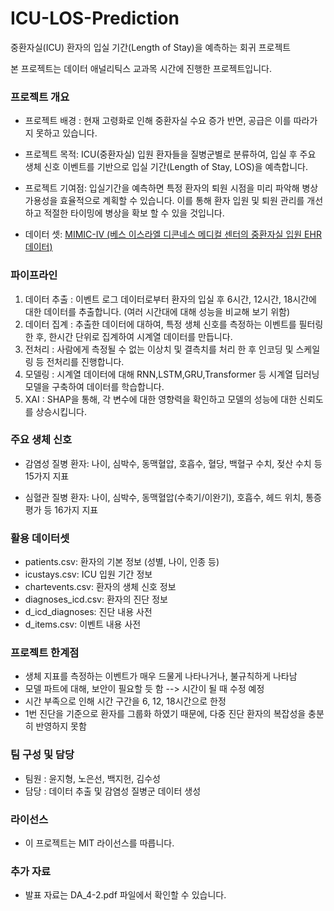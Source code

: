 # ICU-LOS-Prediction
중환자실(ICU) 환자의 입실 기간(Length of Stay)을 예측하는 회귀 프로젝트

본 프로젝트는 데이터 애널리틱스 교과목 시간에 진행한 프로젝트입니다. 

### 프로젝트 개요
+ 프로젝트 배경 : 현재 고령화로 인해 중환자실 수요 증가 반면, 공급은 이를 따라가지 못하고 있습니다.
  
+ 프로젝트 목적: ICU(중환자실) 입원 환자들을 질병군별로 분류하여, 입실 후 주요 생체 신호 이벤트를 기반으로 입실 기간(Length of Stay, LOS)을 예측합니다.

+ 프로젝트 기여점: 입실기간을 예측하면 특정 환자의 퇴원 시점을 미리 파악해 병상 가용성을 효율적으로 계획할 수 있습니다. 이를 통해 환자 입원 및 퇴원 관리를 개선하고 적절한 타이밍에 병상을 확보 할 수 있을 것입니다.
  
+ 데이터 셋: [MIMIC-IV (베스 이스라엘 디콘네스 메디컬 센터의 중환자실 입원 EHR 데이터)](https://physionet.org/content/mimiciv/3.1/)
  
### 파이프라인

1. 데이터 추출 : 이벤트 로그 데이터로부터 환자의 입실 후 6시간, 12시간, 18시간에 대한 데이터를 추출합니다. (여러 시간대에 대해 성능을 비교해 보기 위함)
2. 데이터 집계 : 추출한 데이터에 대하여, 특정 생체 신호를 측정하는 이벤트를 필터링 한 후, 한시간 단위로 집계하여 시계열 데이터를 만듭니다.
3. 전처리 : 사람에게 측정될 수 없는 이상치 및 결측치를 처리 한 후 인코딩 및 스케일링 등 전처리를 진행합니다.
4. 모델링 : 시계열 데이터에 대해 RNN,LSTM,GRU,Transformer 등 시계열 딥러닝 모델을 구축하여 데이터를 학습합니다.
5. XAI : SHAP을 통해, 각 변수에 대한 영향력을 확인하고 모델의 성능에 대한 신뢰도를 상승시킵니다.

### 주요 생체 신호
+ 감염성 질병 환자: 나이, 심박수, 동맥혈압, 호흡수, 혈당, 백혈구 수치, 젖산 수치 등 15가지 지표

+ 심혈관 질병 환자: 나이, 심박수, 동맥혈압(수축기/이완기), 호흡수, 헤드 위치, 통증 평가 등 16가지 지표

### 활용 데이터셋
+ patients.csv: 환자의 기본 정보 (성별, 나이, 인종 등)
+ icustays.csv: ICU 입원 기간 정보
+ chartevents.csv: 환자의 생체 신호 정보
+ diagnoses_icd.csv: 환자의 진단 정보
+ d_icd_diagnoses: 진단 내용 사전
+ d_items.csv: 이벤트 내용 사전

### 프로젝트 한계점
+ 생체 지표를 측정하는 이벤트가 매우 드물게 나타나거나, 불규칙하게 나타남
+ 모델 파트에 대해, 보안이 필요할 듯 함 --> 시간이 될 때 수정 예정
+ 시간 부족으로 인해 시간 구간을 6, 12, 18시간으로 한정 
+ 1번 진단을 기준으로 환자를 그룹화 하였기 때문에, 다중 진단 환자의 복잡성을 충분히 반영하지 못함
  
### 팀 구성 및 담당
+ 팀원 : 윤지형, 노은선, 백지헌, 김수성
+ 담당 : 데이터 추출 및 감염성 질병군 데이터 생성

### 라이선스
+ 이 프로젝트는 MIT 라이선스를 따릅니다.

### 추가 자료
+ 발표 자료는 DA_4-2.pdf 파일에서 확인할 수 있습니다.
